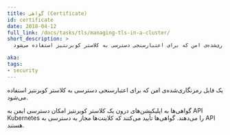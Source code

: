 ```yaml
---
title: گواهی (Certificate)
id: certificate
date: 2018-04-12
full_link: /docs/tasks/tls/managing-tls-in-a-cluster/
short_description: >
  یک فایل رمزنگاری‌شده‌ی امن که برای اعتبارسنجی دسترسی به کلاستر کوبرنتیز استفاده می‌شود.

aka: 
tags:
- security
---
```

 یک فایل رمزنگاری‌شده‌ی امن که برای اعتبارسنجی دسترسی به کلاستر کوبرنتیز استفاده می‌شود.

<!--more--> 

گواهی‌ها به اپلیکیشن‌های درون یک کلاستر کوبرنتیز امکان دسترسی ایمن به API Kubernetes را می‌دهند. گواهی‌ها تأیید می‌کنند که کلاینت‌ها مجاز به دسترسی به API هستند.

